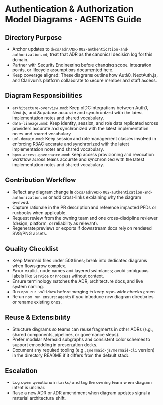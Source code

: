 # Authentication & Authorization Model Diagrams · AGENTS Guide

## Directory Purpose
- Anchor updates to `docs/adr/ADR-002-authentication-and-authorization.md`; treat that ADR as the canonical decision log for this domain.
- Partner with Security Engineering before changing scope, integration points, or lifecycle assumptions documented here.
- Keep coverage aligned: These diagrams outline how Auth0, NextAuth.js, and Clarivum’s platform collaborate to secure member and staff access.

## Diagram Responsibilities
- `architecture-overview.mmd`: Keep oIDC integrations between Auth0, Next.js, and Supabase accurate and synchronized with the latest implementation notes and shared vocabulary.
- `data-lineage.mmd`: Keep identity, session, and role data replicated across providers accurate and synchronized with the latest implementation notes and shared vocabulary.
- `uml-domain.mmd`: Keep session and role management classes involved in enforcing RBAC accurate and synchronized with the latest implementation notes and shared vocabulary.
- `bpmn-access-governance.mmd`: Keep access provisioning and revocation workflow across teams accurate and synchronized with the latest implementation notes and shared vocabulary.

## Contribution Workflow
- Reflect any diagram change in `docs/adr/ADR-002-authentication-and-authorization.md` or add cross-links explaining why the diagram evolved.
- Capture rationale in the PR description and reference impacted PRDs or runbooks when applicable.
- Request review from the owning team and one cross-discipline reviewer (design, platform, or reliability as relevant).
- Regenerate previews or exports if downstream docs rely on rendered SVG/PNG assets.

## Quality Checklist
- Keep Mermaid files under 500 lines; break into dedicated diagrams when flows grow complex.
- Favor explicit node names and layered swimlanes; avoid ambiguous labels like `Service` or `Process` without context.
- Ensure terminology matches the ADR, architecture docs, and live system naming.
- Run `npm run validate` before merging to keep repo-wide checks green.
- Rerun `npm run ensure:agents` if you introduce new diagram directories or rename existing ones.

## Reuse & Extensibility
- Structure diagrams so teams can reuse fragments in other ADRs (e.g., shared components, pipelines, or governance steps).
- Prefer modular Mermaid subgraphs and consistent color schemes to support embedding in presentation decks.
- Document any required tooling (e.g., `@mermaid-js/mermaid-cli` version) in the directory README if it differs from the default stack.

## Escalation
- Log open questions in `tasks/` and tag the owning team when diagram intent is unclear.
- Raise a new ADR or ADR amendment when diagram updates signal a material architectural shift.
